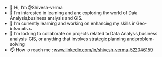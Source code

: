 - 👋 Hi, I’m @Shivesh-verma
- 👀 I’m interested in learning and and exploring the world of Data Analysis,business analysis and GIS.
- 🌱 I’m currently learning and working on enhancing my skills in Geo-infomatics.
- 💞️ I’m looking to collaborate on projects related to Data Analysis,business analysis, GIS, or anything that involves strategic planning and problem-solving
- 📫 How to reach me : www.linkedin.com/in/shivesh-verma-522046159 



<!---
Shivesh-verma/Shivesh-verma is a ✨ special ✨ repository because its `README.md` (this file) appears on your GitHub profile.
You can click the Preview link to take a look at your changes.
--->
